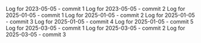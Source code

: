 Log for 2023-05-05 - commit 1
Log for 2023-05-05 - commit 2
Log for 2025-01-05 - commit 1
Log for 2025-01-05 - commit 2
Log for 2025-01-05 - commit 3
Log for 2025-01-05 - commit 4
Log for 2025-01-05 - commit 5
Log for 2025-03-05 - commit 1
Log for 2025-03-05 - commit 2
Log for 2025-03-05 - commit 3
